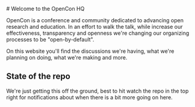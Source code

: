 # Welcome to the OpenCon HQ

OpenCon is a conference and community dedicated to advancing open research and education. In an effort to walk the talk, while increase our effectiveness, transparency and openness we're changing our organizing processes to be "open-by-default".

On this website you'll find the discussions we're having, what we're planning on doing, what we're making and more.

## State of the repo

We're just getting this off the ground, best to hit watch the repo in the top right for notifications about when there is a bit more going on here.

